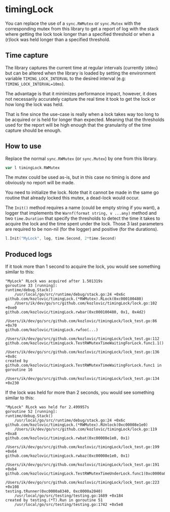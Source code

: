 # timingLock

You can replace the use of a `sync.RWMutex` or `sync.Mutex` with the corresponding mutex from this library to get a report of log with the stack where getting the lock took longer than a specified threshold or when a (r)lock was held longer than a specified threshold.

## Time capture

The library captures the current time at regular intervals (currently `100ms`) but can be altered when the library is loaded by setting the environment variable `TIMING_LOCK_INTERVAL` to the desired interval (e.g: `TIMING_LOCK_INTERVAL=10ms`).

The advantage is that it minimizes performance impact, however, it does not necessarily accurately capture the real time it took to get the lock or how long the lock was held.

That is fine since the use-case is really when a lock takes way too long to be acquired or is held for longer than expected. Meaning that the thresholds used for the report will be high enough that the granularity of the time capture should be enough.

## How to use

Replace the normal `sync.RWMutex` (or `sync.Mutex`) by one from this library.

```go
var l timingLock.RWMutex
```
The mutex could be used as-is, but in this case no timing is done and obviously no report will be made.

You need to initialize the lock. Note that it cannot be made in the same go routine that already locked this mutex, a dead-lock would occur.

The `Init()` method requires a name (could be empty string if you want), a logger that implements the `Warnf(format string, v ...any)` method and two `time.Duration` that specify the thresholds to detect the time it takes to acquire the lock and the time spent under the lock. Those 3 last parameters are required to be non-nil (for the logger) and positive (for the durations).

```go
l.Init("MyLock", log, time.Second, 2*time.Second)
```

## Produced logs

If it took more than 1 second to acquire the lock, you would see something similar to this:

```
"MyLock" RLock was acquired after 1.501319s
goroutine 33 [running]:
runtime/debug.Stack()
    /usr/local/go/src/runtime/debug/stack.go:24 +0x6c
github.com/kozlovic/timingLock.(*RWMutex).RLock(0xc000100480)
    /Users/ik/dev/go/src/github.com/kozlovic/timingLock/lock.go:102 +0xe0
github.com/kozlovic/timingLock.rwbar(0xc000100480, 0x1, 0x4d2)
    /Users/ik/dev/go/src/github.com/kozlovic/timingLock/lock_test.go:86 +0x70
github.com/kozlovic/timingLock.rwfoo(...)
    /Users/ik/dev/go/src/github.com/kozlovic/timingLock/lock_test.go:112
github.com/kozlovic/timingLock.TestRWMutexTimeWaitingForLock.func1.1()
    /Users/ik/dev/go/src/github.com/kozlovic/timingLock/lock_test.go:136 +0x8c
created by github.com/kozlovic/timingLock.TestRWMutexTimeWaitingForLock.func1 in goroutine 16
    /Users/ik/dev/go/src/github.com/kozlovic/timingLock/lock_test.go:134 +0x230
```

If the lock was held for more than 2 seconds, you would see something similar to this:

```
"MyLock" RLock was held for 2.499957s
goroutine 52 [running]:
runtime/debug.Stack()
    /usr/local/go/src/runtime/debug/stack.go:24 +0x6c
github.com/kozlovic/timingLock.(*RWMutex).RUnlock(0xc00008e1e0)
    /Users/ik/dev/go/src/github.com/kozlovic/timingLock/lock.go:119 +0xa8
github.com/kozlovic/timingLock.rwbat(0xc00008e1e0, 0x1)
    /Users/ik/dev/go/src/github.com/kozlovic/timingLock/lock_test.go:199 +0x64
github.com/kozlovic/timingLock.rwbaz(0xc00008e1e0, 0x1)
    /Users/ik/dev/go/src/github.com/kozlovic/timingLock/lock_test.go:191 +0xb4
github.com/kozlovic/timingLock.TestRWMutexTimeUnderLock.func1(0xc0000a8340)
    /Users/ik/dev/go/src/github.com/kozlovic/timingLock/lock_test.go:223 +0x108
testing.tRunner(0xc0000a8340, 0xc0000a2040)
    /usr/local/go/src/testing/testing.go:1689 +0x184
created by testing.(*T).Run in goroutine 51
    /usr/local/go/src/testing/testing.go:1742 +0x5e8
```
